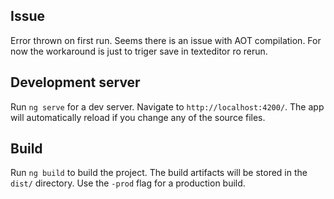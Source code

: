 ## Issue
Error thrown on first run. Seems there is an issue with AOT compilation. For now the workaround is just to triger save in texteditor ro rerun.

## Development server

Run `ng serve` for a dev server. Navigate to `http://localhost:4200/`. The app will automatically reload if you change any of the source files.

## Build

Run `ng build` to build the project. The build artifacts will be stored in the `dist/` directory. Use the `-prod` flag for a production build.

